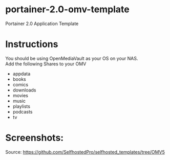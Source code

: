 # portainer-2.0-omv-template
Portainer 2.0 Application Template

# Instructions

You should be using OpenMediaVault as your OS on your NAS.  
Add the following Shares to your OMV  

- appdata
- books
- comics
- downloads
- movies
- music
- playlists
- podcasts
- tv

# Screenshots:



Source: https://github.com/SelfhostedPro/selfhosted_templates/tree/OMV5
